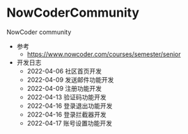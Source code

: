 # NowCoderCommunity
NowCoder community
- 参考
  - https://www.nowcoder.com/courses/semester/senior
- 开发日志
  - 2022-04-06 社区首页开发
  - 2022-04-09 发送邮件功能开发
  - 2022-04-09 注册功能开发
  - 2022-04-13 验证码功能开发
  - 2022-04-16 登录退出功能开发
  - 2022-04-16 登录拦截器开发
  - 2022-04-17 账号设置功能开发